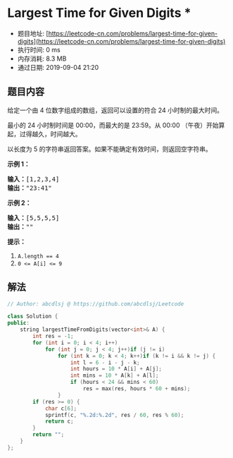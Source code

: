 # Largest Time for Given Digits *
- 题目地址: [https://leetcode-cn.com/problems/largest-time-for-given-digits](https://leetcode-cn.com/problems/largest-time-for-given-digits)
- 执行时间: 0 ms
- 内存消耗: 8.3 MB
- 通过日期: 2019-09-04 21:20

## 题目内容
<p>给定一个由 4 位数字组成的数组，返回可以设置的符合 24 小时制的最大时间。</p>

<p>最小的 24 小时制时间是 00:00，而最大的是 23:59。从 00:00 （午夜）开始算起，过得越久，时间越大。</p>

<p>以长度为 5 的字符串返回答案。如果不能确定有效时间，则返回空字符串。</p>



<p><strong>示例 1：</strong></p>

<pre><strong>输入：</strong>[1,2,3,4]
<strong>输出：</strong>"23:41"
</pre>

<p><strong>示例 2：</strong></p>

<pre><strong>输入：</strong>[5,5,5,5]
<strong>输出：</strong>""
</pre>



<p><strong>提示：</strong></p>

<ol>
	<li><code>A.length == 4</code></li>
	<li><code>0 <= A[i] <= 9</code></li>
</ol>


## 解法
```cpp
// Author: abcdlsj @ https://github.com/abcdlsj/Leetcode

class Solution {
public:
    string largestTimeFromDigits(vector<int>& A) {
		int res = -1;
		for (int i = 0; i < 4; i++)
			for (int j = 0; j < 4; j++)if (j != i)
				for (int k = 0; k < 4; k++)if (k != i && k != j) {
					int l = 6 - i - j - k;
					int hours = 10 * A[i] + A[j];
					int mins = 10 * A[k] + A[l];
					if (hours < 24 && mins < 60)
						res = max(res, hours * 60 + mins);
				}
		if (res >= 0) {
			char c[6];
			sprintf(c, "%.2d:%.2d", res / 60, res % 60);
			return c;
		}
		return "";
    }
};

```